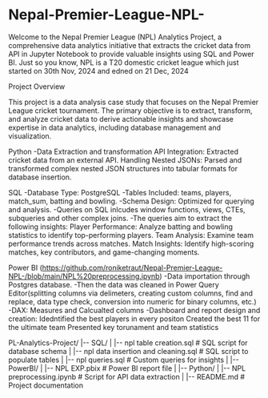 # Nepal-Premier-League-NPL-
Welcome to the Nepal Premier League (NPL) Analytics Project, a comprehensive data analytics initiative that extracts the cricket data from API in Jupyter Notebook to provide valuable insights using SQL and Power BI. Just so you know, NPL is a T20 domestic cricket league which just started on 30th Nov, 2024 and edned on 21 Dec, 2024

Project Overview

This project is a data analysis case study that focuses on the Nepal Premier League cricket tournament. The primary objective is to extract, transform, and analyze cricket data to derive actionable insights and showcase expertise in data analytics, including database management and visualization.

Python
-Data Extraction and transformation
   API Integration: Extracted cricket data from an external API.
   Handling Nested JSONs: Parsed and transformed complex nested JSON structures into tabular formats for database insertion.

SQL
-Database Type: PostgreSQL
-Tables Included: teams, players, match_sum, batting and bowling.
-Schema Design: Optimized for querying and analysis.
-Queries on SQL inlcudes window functions, views, CTEs, subqueries and other complex joins. 
-The queries aim to extract the following insights:
   Player Performance: Analyze batting and bowling statistics to identify top-performing players.
   Team Analysis: Examine team performance trends across matches.
   Match Insights: Identify high-scoring matches, key contributors, and game-changing moments.

Power BI (https://github.com/roniketraut/Nepal-Premier-League-NPL-/blob/main/NPL%20preprocessing.ipynb)
-Data importation through Postgres database.
-Then the data was cleaned in Power Query Editor(splitting columns via delimeters, creating custom columns, find and replace, data type check, conversion into numeric for binary 
 columns, etc.)
 -DAX: Measures and Calcualted columns
-Dashboard and report design and creation:
  Idedntified the best players in every positon
  Created the best 11 for the ultimate team
  Presented key torunament and team statistics 


PL-Analytics-Project/
|-- SQL/
|   |-- npl table creation.sql    # SQL script for database schema
|   |-- npl data insertion and cleaning.sql      # SQL script to populate tables
|   |-- npl queries.sql          # Custom queries for insights
|
|-- PowerBI/
|   |-- NPL EXP.pbix   # Power BI report file
|
|-- Python/
|   |-- NPL preprocessing.ipynb    # Script for API data extraction
|
|-- README.md                # Project documentation


